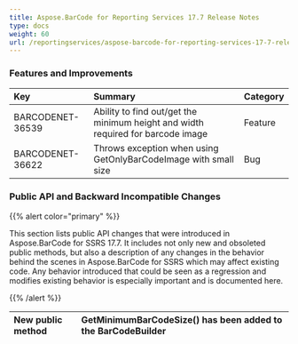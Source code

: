 ```yaml
---
title: Aspose.BarCode for Reporting Services 17.7 Release Notes
type: docs
weight: 60
url: /reportingservices/aspose-barcode-for-reporting-services-17-7-release-notes/
---
```


### **Features and Improvements**

|**Key**|**Summary**|**Category**|
| :- | :- | :- |
|BARCODENET-36539|Ability to find out/get the minimum height and width required for barcode image|Feature|
|BARCODENET-36622|Throws exception when using GetOnlyBarCodeImage with small size|Bug|
### **Public API and Backward Incompatible Changes**
{{% alert color="primary" %}} 

This section lists public API changes that were introduced in Aspose.BarCode for SSRS 17.7. It includes not only new and obsoleted public methods, but also a description of any changes in the behavior behind the scenes in Aspose.BarCode for SSRS which may affect existing code. Any behavior introduced that could be seen as a regression and modifies existing behavior is especially important and is documented here.

{{% /alert %}} 

|New public method|GetMinimumBarCodeSize() has been added to the BarCodeBuilder|
| :- | :- |

